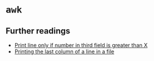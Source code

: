 # `awk`

## Further readings

- [Print line only if number in third field is greater than X]
- [Printing the last column of a line in a file]

[print line only if number in third field is greater than x]: https://unix.stackexchange.com/questions/395588/print-line-only-if-number-in-third-field-is-greater-than-x#395593
[Printing the last column of a line in a file]: https://stackoverflow.com/questions/13046167/printing-the-last-column-of-a-line-in-a-file#13046224
